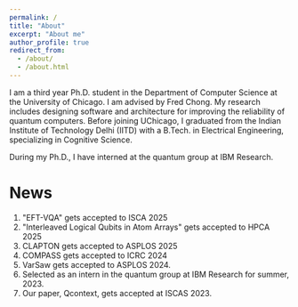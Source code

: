 ```yaml
---
permalink: /
title: "About"
excerpt: "About me"
author_profile: true
redirect_from: 
  - /about/
  - /about.html
---
```


I am a third year Ph.D. student in the Department of Computer Science at the University of Chicago. I am advised by Fred Chong. My research includes designing software and architecture for improving the reliability of quantum computers. Before joining UChicago, I graduated from the Indian Institute of Technology Delhi (IITD) with a B.Tech. in Electrical Engineering, specializing in Cognitive Science.

During my Ph.D., I have interned at the quantum group at IBM Research.

News
======
1. "EFT-VQA" gets accepted to ISCA 2025
1. "Interleaved Logical Qubits in Atom Arrays" gets accepted to HPCA 2025
1. CLAPTON gets accepted to ASPLOS 2025
1. COMPASS gets accepted to ICRC 2024
1. VarSaw gets accepted to ASPLOS 2024.
1. Selected as an intern in the quantum group at IBM Research for summer, 2023.
1. Our paper, Qcontext, gets accepted at ISCAS 2023.  
